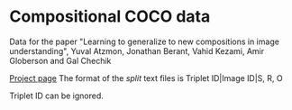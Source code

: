 # Compositional COCO data 
Data for the paper "Learning to generalize to new compositions in image understanding", Yuval Atzmon, Jonathan Berant, Vahid Kezami, Amir Globerson and Gal Chechik

[Project page](http://chechiklab.biu.ac.il/~yuvval/CompCRF/)
The format of the *split* text files is
Triplet ID|Image ID|S, R, O

Triplet ID can be ignored.


